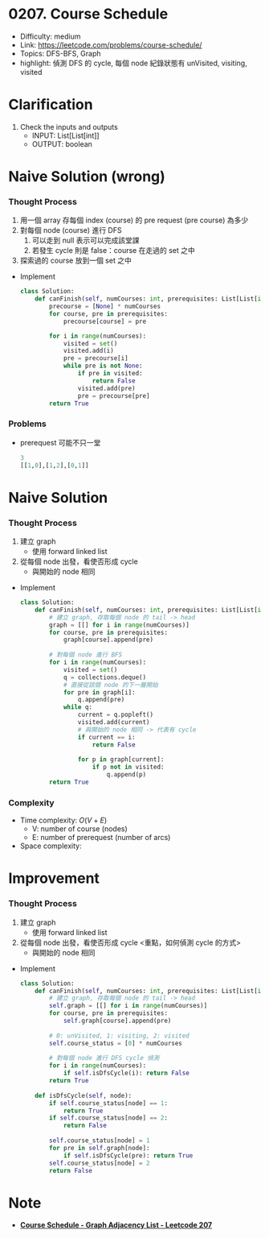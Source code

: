 # 0207. Course Schedule

* Difficulty: medium
* Link: https://leetcode.com/problems/course-schedule/
* Topics: DFS-BFS, Graph
* highlight: 偵測 DFS 的 cycle, 每個 node 紀錄狀態有 unVisited, visiting, visited

# Clarification

1. Check the inputs and outputs
    - INPUT: List[List[int]]
    - OUTPUT: boolean

# Naive Solution (wrong)

### Thought Process

1. 用一個 array 存每個 index (course) 的 pre request (pre course) 為多少
2. 對每個 node (course) 進行 DFS
    1. 可以走到 null 表示可以完成該堂課
    2. 若發生 cycle 則是 false：course 在走過的 set 之中
3. 探索過的 course 放到一個 set 之中
- Implement
    
    ```python
    class Solution:
        def canFinish(self, numCourses: int, prerequisites: List[List[int]]) -> bool:
            precourse = [None] * numCourses
            for course, pre in prerequisites:
                precourse[course] = pre
    
            for i in range(numCourses):
                visited = set()
                visited.add(i)
                pre = precourse[i]
                while pre is not None:
                    if pre in visited:
                        return False
                    visited.add(pre)
                    pre = precourse[pre] 
            return True
    ```
    

### Problems

- prerequest 可能不只一堂
    
    ```python
    3
    [[1,0],[1,2],[0,1]]
    ```
    

# Naive Solution

### Thought Process

1. 建立 graph
    - 使用 forward linked list
2. 從每個 node 出發，看使否形成 cycle
    - 與開始的 node 相同
- Implement
    
    ```python
    class Solution:
        def canFinish(self, numCourses: int, prerequisites: List[List[int]]) -> bool:
            # 建立 graph, 存取每個 node 的 tail -> head
            graph = [[] for i in range(numCourses)]
            for course, pre in prerequisites:
                graph[course].append(pre)
                
            # 對每個 node 進行 BFS
            for i in range(numCourses):
                visited = set()
                q = collections.deque()
                # 直接從該個 node 的下一層開始
                for pre in graph[i]:
                    q.append(pre)
                while q:
                    current = q.popleft()
                    visited.add(current)
                    # 與開始的 node 相同 -> 代表有 cycle
                    if current == i:
                        return False
                    
                    for p in graph[current]:
                        if p not in visited:
                            q.append(p)
            return True
    ```
    

### Complexity

- Time complexity: $O(V+E)$
    - V: number of course (nodes)
    - E: number of prerequest (number of arcs)
- Space complexity:

# Improvement

### Thought Process

1. 建立 graph
    - 使用 forward linked list
2. 從每個 node 出發，看使否形成 cycle <重點，如何偵測 cycle 的方式>
    - 與開始的 node 相同
- Implement
    
    ```python
    class Solution:
        def canFinish(self, numCourses: int, prerequisites: List[List[int]]) -> bool:
            # 建立 graph, 存取每個 node 的 tail -> head
            self.graph = [[] for i in range(numCourses)]
            for course, pre in prerequisites:
                self.graph[course].append(pre)
                
            # 0: unVisited, 1: visiting, 2: visited
            self.course_status = [0] * numCourses
                
            # 對每個 node 進行 DFS cycle 偵測
            for i in range(numCourses):
                if self.isDfsCycle(i): return False
            return True
        
        def isDfsCycle(self, node):
            if self.course_status[node] == 1:
                return True
            if self.course_status[node] == 2:
                return False
            
            self.course_status[node] = 1
            for pre in self.graph[node]:
                if self.isDfsCycle(pre): return True
            self.course_status[node] = 2
            return False
    ```
    

# Note

- **[Course Schedule - Graph Adjacency List - Leetcode 207](https://www.youtube.com/watch?v=EgI5nU9etnU)**